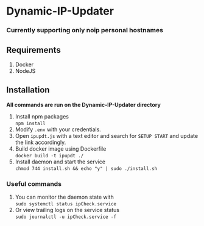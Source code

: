 # Dynamic-IP-Updater

### Currently supporting only noip personal hostnames

## Requirements
1. Docker
2. NodeJS

## Installation
__All commands are run on the Dynamic-IP-Updater directory__
1. Install npm packages <br/>
`npm install`
2. Modify `.env` with your credentials.
3. Open `ipupdt.js` with a text editor and search for `SETUP START` and update the link accordingly.
4. Build docker image using Dockerfile <br/>
`docker build -t ipupdt ./`
5. Install daemon and start the service<br/>
`chmod 744 install.sh && echo "y" | sudo ./install.sh`

### Useful commands
1. You can monitor the daemon state with <br/>
`sudo systemctl status ipCheck.service`
2. Or view trailing logs on the service status <br/>
`sudo journalctl -u ipCheck.service -f`
